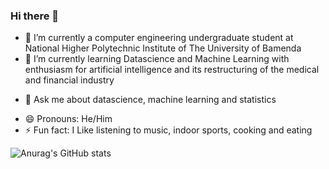 

### Hi there 👋


<!--- **brandontanyu/brandontanyu** is a ✨ _special_ ✨ repository because its `README.md` (this file) appears on your GitHub profile. -->


- 🔭 I’m currently a computer engineering undergraduate student at National Higher Polytechnic Institute of The University of Bamenda 
- 🌱 I’m currently learning Datascience and Machine Learning with enthusiasm for artificial intelligence and its restructuring of the medical and financial industry 
<!--- 👯 I’m looking to collaborate on 
- 🤔 I’m looking for help with ...-->
- 💬 Ask me about datascience, machine learning and statistics
<!--- 📫 How to reach me: ...-->
- 😄 Pronouns: He/Him
- ⚡ Fun fact: I Like listening to music, indoor sports, cooking and eating

![Anurag's GitHub stats](https://github-readme-stats.vercel.app/api?username=brandontanyu&show_icons=true&theme=radical)
